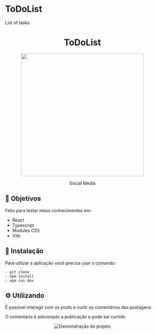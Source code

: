 # ToDoList
List of tasks 


<h1  align="center">ToDoList</h1>

<div align="center">
<img height="400px" src="![Capturar](https://user-images.githubusercontent.com/117778237/209223880-5ae8ceac-f8f0-4fc0-94af-08785efbc078.PNG)
" />
</div>


<p align="center">Social Media</p>


<h2>🚀 Objetivos</h2>

<p>Feito para testar meus conhecimentos em: </p>
<ul>
  <li>React</li>
  <li>Typescript</li>
  <li>Modules CSS</li>
  <li>Vite</li>
</ul>

<h2>🔧 Instalação</h2>

<p>Para utilizar a aplicação você precisa usar o comando: </p>

```
- git clone
- npm install
- npm run dev
```
<h2>⚙️ Utilizando</h2>

<p>É possível interagir com os posts e curtir os comentários das postagens</p>

<p>O comentário é adicionado a publicação e pode ser curtido</p>

<div align="center">
  <img align="center" alt="Demonstração do projeto" src="![REDESOCIAL](https://user-images.githubusercontent.com/117778237/209224605-30f8756b-13ef-4842-b859-1e363831274e.PNG)
"/>
</div>
